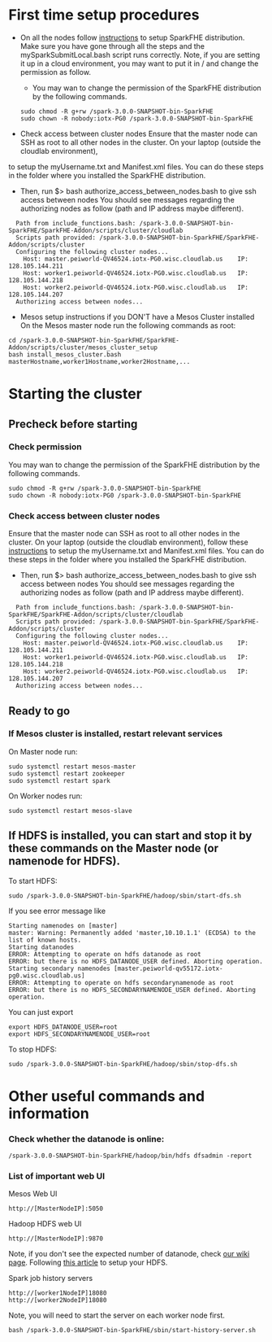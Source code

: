 # First time setup procedures
* On all the nodes follow [instructions](https://github.com/SpiRITlab/SparkFHE-Examples/wiki) to setup SparkFHE distribution. Make sure you have gone through all the steps and the mySparkSubmitLocal.bash script runs correctly. Note, if you are setting it up in a cloud environment, you may want to put it in / and change the permission as follow.

   * You may wan to change the permission of the SparkFHE distribution by the following commands.
   ```
   sudo chmod -R g+rw /spark-3.0.0-SNAPSHOT-bin-SparkFHE
   sudo chown -R nobody:iotx-PG0 /spark-3.0.0-SNAPSHOT-bin-SparkFHE
   ```

* Check access between cluster nodes
Ensure that the master node can SSH as root to all other nodes in the cluster. 
On your laptop (outside the cloudlab environment), 


to setup the myUsername.txt and Manifest.xml files. You can do these steps in the folder where you installed the SparkFHE distribution.
  * Then, run $> bash authorize_access_between_nodes.bash  to give ssh access between nodes
    You should see messages regarding the authorizing nodes as follow (path and IP address maybe different).
  ```
    Path from include_functions.bash: /spark-3.0.0-SNAPSHOT-bin-SparkFHE/SparkFHE-Addon/scripts/cluster/cloudlab
    Scripts path provided: /spark-3.0.0-SNAPSHOT-bin-SparkFHE/SparkFHE-Addon/scripts/cluster
    Configuring the following cluster nodes...
      Host: master.peiworld-QV46524.iotx-PG0.wisc.cloudlab.us 	 IP: 128.105.144.211
      Host: worker1.peiworld-QV46524.iotx-PG0.wisc.cloudlab.us 	 IP: 128.105.144.218
      Host: worker2.peiworld-QV46524.iotx-PG0.wisc.cloudlab.us 	 IP: 128.105.144.207
    Authorizing access between nodes...
  ```

* Mesos setup instructions if you DON'T have a Mesos Cluster installed
On the Mesos master node run the following commands as root:
```
cd /spark-3.0.0-SNAPSHOT-bin-SparkFHE/SparkFHE-Addon/scripts/cluster/mesos_cluster_setup
bash install_mesos_cluster.bash masterHostname,worker1Hostname,worker2Hostname,...
```
 

# Starting the cluster
 
## Precheck before starting
### Check permission
You may wan to change the permission of the SparkFHE distribution by the following commands.
```
sudo chmod -R g+rw /spark-3.0.0-SNAPSHOT-bin-SparkFHE
sudo chown -R nobody:iotx-PG0 /spark-3.0.0-SNAPSHOT-bin-SparkFHE
```

### Check access between cluster nodes
Ensure that the master node can SSH as root to all other nodes in the cluster. 
On your laptop (outside the cloudlab environment), follow these [instructions](https://github.com/SpiRITlab/SparkFHE-Addon/tree/master/scripts/cluster/cloudlab) to setup the myUsername.txt and Manifest.xml files. You can do these steps in the folder where you installed the SparkFHE distribution.
  * Then, run $> bash authorize_access_between_nodes.bash  to give ssh access between nodes
    You should see messages regarding the authorizing nodes as follow (path and IP address maybe different).
  ```
    Path from include_functions.bash: /spark-3.0.0-SNAPSHOT-bin-SparkFHE/SparkFHE-Addon/scripts/cluster/cloudlab
    Scripts path provided: /spark-3.0.0-SNAPSHOT-bin-SparkFHE/SparkFHE-Addon/scripts/cluster
    Configuring the following cluster nodes...
      Host: master.peiworld-QV46524.iotx-PG0.wisc.cloudlab.us 	 IP: 128.105.144.211
      Host: worker1.peiworld-QV46524.iotx-PG0.wisc.cloudlab.us 	 IP: 128.105.144.218
      Host: worker2.peiworld-QV46524.iotx-PG0.wisc.cloudlab.us 	 IP: 128.105.144.207
    Authorizing access between nodes...
  ```


## Ready to go

### If Mesos cluster is installed, restart relevant services 
On Master node run:
```
sudo systemctl restart mesos-master
sudo systemctl restart zookeeper
sudo systemctl restart spark
```

On Worker nodes run:
```
sudo systemctl restart mesos-slave
```


## If HDFS is installed, you can start and stop it by these commands on the Master node (or namenode for HDFS).
To start HDFS: 
```
sudo /spark-3.0.0-SNAPSHOT-bin-SparkFHE/hadoop/sbin/start-dfs.sh
```

If you see error message like
```
Starting namenodes on [master]
master: Warning: Permanently added 'master,10.10.1.1' (ECDSA) to the list of known hosts.
Starting datanodes
ERROR: Attempting to operate on hdfs datanode as root
ERROR: but there is no HDFS_DATANODE_USER defined. Aborting operation.
Starting secondary namenodes [master.peiworld-qv55172.iotx-pg0.wisc.cloudlab.us]
ERROR: Attempting to operate on hdfs secondarynamenode as root
ERROR: but there is no HDFS_SECONDARYNAMENODE_USER defined. Aborting operation.
```
You can just export 
```
export HDFS_DATANODE_USER=root
export HDFS_SECONDARYNAMENODE_USER=root
```

To stop HDFS: 
```
sudo /spark-3.0.0-SNAPSHOT-bin-SparkFHE/hadoop/sbin/stop-dfs.sh
```


# Other useful commands and information
### Check whether the datanode is online:
```
/spark-3.0.0-SNAPSHOT-bin-SparkFHE/hadoop/bin/hdfs dfsadmin -report
```

### List of important web UI
Mesos Web UI
```
http://[MasterNodeIP]:5050
```

Hadoop HDFS web UI
```
http://[MasterNodeIP]:9870
```
Note, if you don't see the expected number of datanode, check [our wiki page](https://github.com/SpiRITlab/SparkFHE-Addon/wiki/Errors&Fixes). Following [this article](https://blog.usejournal.com/hadoop-3-0-installation-on-ubuntu-18-04-step-by-step-pseudo-distributed-mode-2808f6b8e71f) to setup your HDFS.

Spark job history servers
```
http://[worker1NodeIP]18080
http://[worker2NodeIP]18080
```
Note, you will need to start the server on each worker node first.
```
bash /spark-3.0.0-SNAPSHOT-bin-SparkFHE/sbin/start-history-server.sh
```
